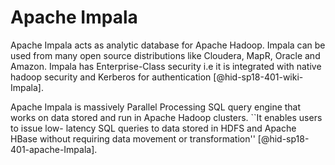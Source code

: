 Apache Impala
=============

Apache Impala acts as analytic database for Apache Hadoop. Impala can be
used from many open source distributions like Cloudera, MapR, Oracle and
Amazon. Impala has Enterprise-Class security i.e it is integrated with
native hadoop security and Kerberos for
authentication [@hid-sp18-401-wiki-Impala].

Apache Impala is massively Parallel Processing SQL query engine that
works on data stored and run in Apache Hadoop clusters. ``It enables
users to issue low- latency SQL queries to data stored in HDFS and
Apache HBase without requiring data movement or
transformation'' [@hid-sp18-401-apache-Impala].

